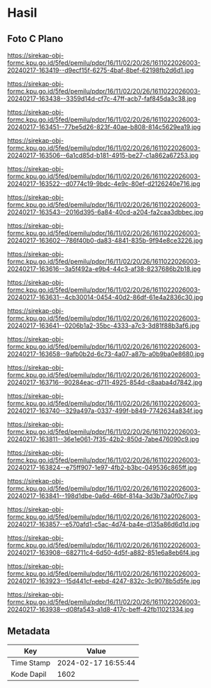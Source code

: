 # Hasil

## Foto C Plano

https://sirekap-obj-formc.kpu.go.id/5fed/pemilu/pdpr/16/11/02/20/26/1611022026003-20240217-163419--d9ecf15f-6275-4baf-8bef-62198fb2d6d1.jpg

https://sirekap-obj-formc.kpu.go.id/5fed/pemilu/pdpr/16/11/02/20/26/1611022026003-20240217-163438--3359d14d-cf7c-47ff-acb7-faf845da3c38.jpg

https://sirekap-obj-formc.kpu.go.id/5fed/pemilu/pdpr/16/11/02/20/26/1611022026003-20240217-163451--77be5d26-823f-40ae-b808-814c5629ea19.jpg

https://sirekap-obj-formc.kpu.go.id/5fed/pemilu/pdpr/16/11/02/20/26/1611022026003-20240217-163506--6a1cd85d-b181-4915-be27-c1a862a67253.jpg

https://sirekap-obj-formc.kpu.go.id/5fed/pemilu/pdpr/16/11/02/20/26/1611022026003-20240217-163522--d0774c19-9bdc-4e9c-80ef-d2126240e716.jpg

https://sirekap-obj-formc.kpu.go.id/5fed/pemilu/pdpr/16/11/02/20/26/1611022026003-20240217-163543--2016d395-6a84-40cd-a204-fa2caa3dbbec.jpg

https://sirekap-obj-formc.kpu.go.id/5fed/pemilu/pdpr/16/11/02/20/26/1611022026003-20240217-163602--786f40b0-da83-4841-835b-9f94e8ce3226.jpg

https://sirekap-obj-formc.kpu.go.id/5fed/pemilu/pdpr/16/11/02/20/26/1611022026003-20240217-163616--3a5f492a-e9b4-44c3-af38-8237686b2b18.jpg

https://sirekap-obj-formc.kpu.go.id/5fed/pemilu/pdpr/16/11/02/20/26/1611022026003-20240217-163631--4cb30014-0454-40d2-86df-61e4a2836c30.jpg

https://sirekap-obj-formc.kpu.go.id/5fed/pemilu/pdpr/16/11/02/20/26/1611022026003-20240217-163641--0206b1a2-35bc-4333-a7c3-3d81f88b3af6.jpg

https://sirekap-obj-formc.kpu.go.id/5fed/pemilu/pdpr/16/11/02/20/26/1611022026003-20240217-163658--9afb0b2d-6c73-4a07-a87b-a0b9ba0e8680.jpg

https://sirekap-obj-formc.kpu.go.id/5fed/pemilu/pdpr/16/11/02/20/26/1611022026003-20240217-163716--90284eac-d711-4925-854d-c8aaba4d7842.jpg

https://sirekap-obj-formc.kpu.go.id/5fed/pemilu/pdpr/16/11/02/20/26/1611022026003-20240217-163740--329a497a-0337-499f-b849-7742634a834f.jpg

https://sirekap-obj-formc.kpu.go.id/5fed/pemilu/pdpr/16/11/02/20/26/1611022026003-20240217-163811--36e1e061-7f35-42b2-850d-7abe476090c9.jpg

https://sirekap-obj-formc.kpu.go.id/5fed/pemilu/pdpr/16/11/02/20/26/1611022026003-20240217-163824--e75ff907-1e97-4fb2-b3bc-049536c865ff.jpg

https://sirekap-obj-formc.kpu.go.id/5fed/pemilu/pdpr/16/11/02/20/26/1611022026003-20240217-163841--198d1dbe-0a6d-46bf-814a-3d3b73a0f0c7.jpg

https://sirekap-obj-formc.kpu.go.id/5fed/pemilu/pdpr/16/11/02/20/26/1611022026003-20240217-163857--e570afd1-c5ac-4d74-ba4e-d135a86d6d1d.jpg

https://sirekap-obj-formc.kpu.go.id/5fed/pemilu/pdpr/16/11/02/20/26/1611022026003-20240217-163908--682711c4-6d50-4d5f-a882-851e6a8eb6f4.jpg

https://sirekap-obj-formc.kpu.go.id/5fed/pemilu/pdpr/16/11/02/20/26/1611022026003-20240217-163923--15d441cf-eebd-4247-832c-3c9078b5d5fe.jpg

https://sirekap-obj-formc.kpu.go.id/5fed/pemilu/pdpr/16/11/02/20/26/1611022026003-20240217-163938--d08fa543-a1d8-417c-beff-42fb11021334.jpg


## Metadata

| Key        | Value               |
| ---------- | ------------------- |
| Time Stamp | 2024-02-17 16:55:44 |
| Kode Dapil | 1602                |



